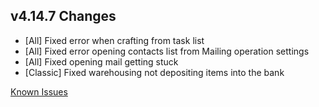 ## v4.14.7 Changes

* [All] Fixed error when crafting from task list
* [All] Fixed error opening contacts list from Mailing operation settings
* [All] Fixed opening mail getting stuck
* [Classic] Fixed warehousing not depositing items into the bank

[Known Issues](https://support.tradeskillmaster.com/en_US/known_issues)
